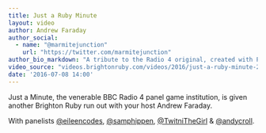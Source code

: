 ```yaml
---
title: Just a Ruby Minute
layout: video
author: Andrew Faraday
author_social:
  - name: "@marmitejunction"
    url: "https://twitter.com/marmitejunction"
author_bio_markdown: "A tribute to the Radio 4 original, created with Playstation controllers and noises from the radio."
video_source: "videos.brightonruby.com/videos/2016/just-a-ruby-minute-2016.mp4"
date: '2016-07-08 14:00'
---
```


Just a Minute, the venerable BBC Radio 4 panel game institution, is given another Brighton Ruby run out with your host Andrew Faraday.

With panelists [@eileencodes](https://twitter.com/eileencodes), [@samphippen](https://twitter.com/samphippen), [@TwitniTheGirl](https://twitter.com/TwitniTheGirl) & [@andycroll](https://twitter.com/andycroll).
